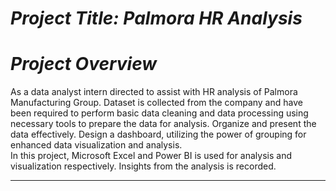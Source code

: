 # *Project Title: Palmora HR Analysis*
# *Project Overview*
As a data analyst intern directed to assist with HR analysis of Palmora Manufacturing Group. Dataset is collected from the company and have been required to perform basic data cleaning and data processing using necessary tools to prepare the data for analysis. Organize and present the data effectively. Design a dashboard, utilizing the power of grouping for enhanced data visualization and analysis.  
In this project, Microsoft Excel and Power BI is used for analysis and visualization respectively. Insights from the analysis is recorded.  

------------------------------------

